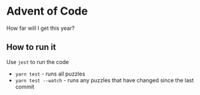 # Advent of Code

How far will I get this year?

## How to run it

Use `jest` to run the code

- `yarn test` - runs all puzzles
- `yarn test --watch` - runs any puzzles that have changed since the last commit
